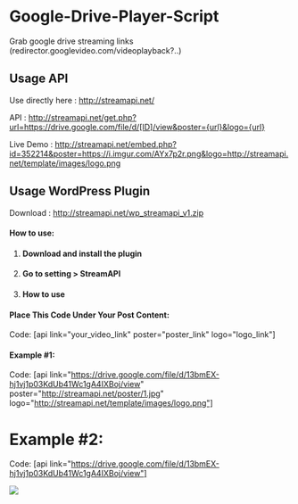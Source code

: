 # Google-Drive-Player-Script
Grab google drive streaming links (redirector.googlevideo.com/videoplayback?..)

## Usage API

Use directly here : <a href="http://streamapi.net/" rel="dofollow">http://streamapi.net/

API : http://streamapi.net/get.php?url=https://drive.google.com/file/d/[ID]/view&poster={url}&logo={url}

Live Demo : http://streamapi.net/embed.php?id=352214&poster=https://i.imgur.com/AYx7p2r.png&logo=http://streamapi.net/template/images/logo.png

## Usage WordPress Plugin

Download : http://streamapi.net/wp_streamapi_v1.zip

#### How to use:
 
 1. #### Download and install the plugin
 2. #### Go to setting > StreamAPI
 3. #### How to use
 
#### Place This Code Under Your Post Content:
 
Code:
[api link="your_video_link" poster="poster_link" logo="logo_link"]

#### Example #1:
 
Code:
[api link="https://drive.google.com/file/d/13bmEX-hj1vj1p03KdUb41Wc1gA4IXBoj/view" poster="http://streamapi.net/poster/1.jpg" logo="http://streamapi.net/template/images/logo.png"]

# Example #2:
 
Code:
[api link="https://drive.google.com/file/d/13bmEX-hj1vj1p03KdUb41Wc1gA4IXBoj/view"]

![](https://i.imgur.com/SByXAkH.png)
